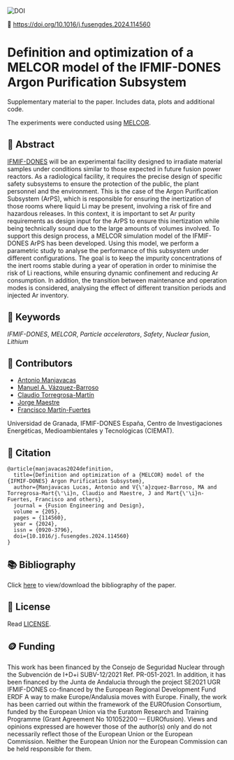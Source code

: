 ![DOI](https://img.shields.io/badge/DOI-10.1016%2Fj.fusengdes.2024.114560-blue)

🔗 https://doi.org/10.1016/j.fusengdes.2024.114560

# Definition and optimization of a MELCOR model of the IFMIF-DONES Argon Purification Subsystem

Supplementary material to the paper. Includes data, plots and additional code.

The experiments were conducted using [MELCOR](https://www.sandia.gov/MELCOR/).

## 📖 Abstract

[IFMIF-DONES](https://ifmif-dones.es/) will be an experimental facility designed to irradiate material samples under conditions similar to those expected in future fusion power reactors. As a radiological facility, it requires the precise design of specific safety subsystems to ensure the protection of the public, the plant personnel and the environment. This is the case of the Argon Purification Subsystem (ArPS), which is responsible for ensuring the inertization of those rooms where liquid Li may be present, involving a risk of fire and hazardous releases. In this context, it is important to set Ar purity requirements as design input for the ArPS to ensure this inertization while being technically sound due to the large amounts of volumes involved. To support this design process, a MELCOR simulation model of the IFMIF-DONES ArPS has been developed. Using this model, we perform a parametric study to analyse the performance of this subsystem under different configurations. The goal is to keep the impurity concentrations of the inert rooms stable during a year of operation in order to minimise the risk of Li reactions, while ensuring dynamic confinement and reducing Ar consumption. In addition, the transition between maintenance and operation modes is considered, analysing the effect of different transition periods and injected Ar inventory.

## 🔑 Keywords

*IFMIF-DONES*, *MELCOR*, *Particle accelerators*, *Safety*, *Nuclear fusion*, *Lithium*

## 👥 Contributors

* [Antonio Manjavacas](mailto:manjavacas@ugr.es)
* [Manuel A. Vázquez-Barroso](mailto:manvazbar@ugr.es)
* [Claudio Torregrosa-Martín](mailto:claudio.torregrosa@ifmif-dones.es)
* [Jorge Maestre](mailto:jorge.maestre@ifmif-dones.es)
* [Francisco Martín-Fuertes](mailto:francisco.martin-fuertes@ciemat.es)

Universidad de Granada, IFMIF-DONES España, Centro de Investigaciones Energéticas, Medioambientales y Tecnológicas (CIEMAT).

## 📝 Citation

```
@article{manjavacas2024definition,
  title={Definition and optimization of a {MELCOR} model of the {IFMIF-DONES} Argon Purification Subsystem},
  author={Manjavacas Lucas, Antonio and V{\'a}zquez-Barroso, MA and Torregrosa-Mart{\'\i}n, Claudio and Maestre, J and Mart{\'\i}n-Fuertes, Francisco and others},
  journal = {Fusion Engineering and Design},
  volume = {205},
  pages = {114560},
  year = {2024},
  issn = {0920-3796},
  doi={10.1016/j.fusengdes.2024.114560}
}
```

## 📚 Bibliography

Click [here](bibliography.bib) to view/download the bibliography of the paper.

## 📄 License

Read [LICENSE](./LICENSE).

## 🪙 Funding

This work has been financed by the Consejo de Seguridad Nuclear through the Subvención de I+D+i SUBV-12/2021 Ref. PR-051-2021. In addition, it has been financed by the Junta de Andalucia through the project SE2021 UGR IFMIF-DONES co-financed by the European Regional Development Fund ERDF A way to make Europe/Andalusia moves with Europe. Finally, the work has been carried out within the framework of the EUROfusion Consortium, funded by the European Union via the Euratom Research and Training Programme (Grant Agreement No 101052200 — EUROfusion). Views and opinions expressed are however those of the author(s) only and do not necessarily reflect those of the European Union or the European Commission. Neither the European Union nor the European Commission can be held responsible for them. 
